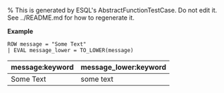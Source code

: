 % This is generated by ESQL's AbstractFunctionTestCase. Do not edit it. See ../README.md for how to regenerate it.

**Example**

```esql
ROW message = "Some Text"
| EVAL message_lower = TO_LOWER(message)
```

| message:keyword | message_lower:keyword |
| --- | --- |
| Some Text | some text |


